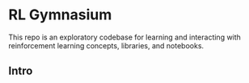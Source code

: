 # RL Gymnasium

This repo is an exploratory codebase for learning and interacting with reinforcement learning concepts, libraries, and notebooks.

## Intro